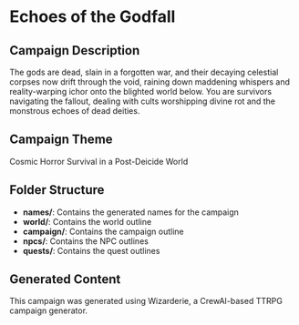 # Echoes of the Godfall

## Campaign Description
The gods are dead, slain in a forgotten war, and their decaying celestial corpses now drift through the void, raining down maddening whispers and reality-warping ichor onto the blighted world below. You are survivors navigating the fallout, dealing with cults worshipping divine rot and the monstrous echoes of dead deities.

## Campaign Theme
Cosmic Horror Survival in a Post-Deicide World

## Folder Structure
- **names/**: Contains the generated names for the campaign
- **world/**: Contains the world outline
- **campaign/**: Contains the campaign outline
- **npcs/**: Contains the NPC outlines
- **quests/**: Contains the quest outlines

## Generated Content
This campaign was generated using Wizarderie, a CrewAI-based TTRPG campaign generator.
